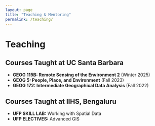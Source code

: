 ```yaml
---
layout: page
title: "Teaching & Mentoring"
permalink: /teaching/
---
```


# Teaching

## Courses Taught at UC Santa Barbara
- **GEOG 115B: Remote Sensing of the Environment 2** (Winter 2025)
- **GEOG 5: People, Place, and Environment** (Fall 2023)
- **GEOG 172: Intermediate Geographical Data Analysis** (Fall 2022)

## Courses Taught at IIHS, Bengaluru
- **UFP SKILL LAB:** Working with Spatial Data
- **UFP ELECTIVES:** Advanced GIS